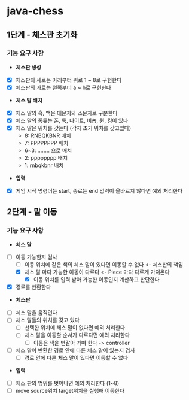 # java-chess
## 1단계 - 체스판 초기화
### 기능 요구 사항
- **체스판 생성**
- [x] 체스판의 세로는 아래부터 위로 1 ~ 8로 구현한다
- [x] 체스판의 가로는 왼쪽부터 a ~ h로 구현한다
- **체스 말 배치**
- [x] 체스 말의 흑, 백은 대문자와 소문자로 구분한다
- [x] 체스 말의 종류는 폰, 룩, 나이트, 비숍, 퀸, 킹이 있다
- [x] 체스 말은 위치를 갖는다 (각자 초기 위치를 갖고있다)
  - 8: RNBQKBNR 배치
  - 7: PPPPPPPP 배치
  - 6~3: ........ 으로 배치
  - 2: pppppppp 배치
  - 1: rnbqkbnr 배치
- **입력**
- [x] 게임 시작 명령어는 start, 종료는 end 입력이 올바르지 않다면 예외 처리한다 

## 2단계 - 말 이동
### 기능 요구 사항
- **체스 말**
- [ ] 이동 가능한지 검사
  - [ ] 이동 위치에 같은 색의 체스 말이 있다면 이동할 수 없다 <- 체스판의 책임
  - [x] 체스 말 마다 가능한 이동이 다르다 <- Piece 마다 다르게 가져온다
    - [x] 이동 위치를 입력 받아 가능한 이동인지 계산하고 판단한다
- [x] 경로를 반환한다
- **체스판**
- [ ] 체스 말을 움직인다
- [ ] 체스 말들의 위치를 갖고 있다
  - [ ] 선택한 위치에 체스 말이 없다면 예외 처리한다
  - [ ] 체스 말을 이동할 순서가 다르다면 예외 처리한다
    - [ ] 이동은 색을 번갈아 가며 한다 -> controller
- [ ] 체스 말이 반환한 경로 안에 다른 체스 말이 있는지 검사
  - [ ] 경로 안에 다른 체스 말이 있다면 이동할 수 없다
- **입력**
- [ ] 체스 판의 범위를 벗어나면 예외 처리한다 (1~8)
- [ ] move source위치 target위치을 실행해 이동한다
